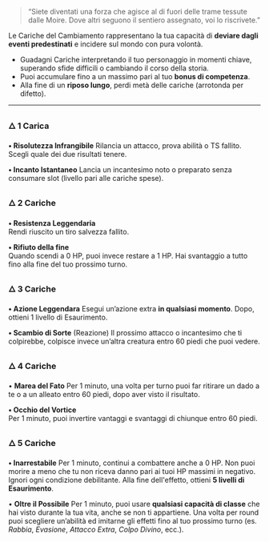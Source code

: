 > “Siete diventati una forza che agisce al di fuori delle trame tessute dalle Moire. Dove altri seguono il sentiero assegnato, voi lo riscrivete.”

Le Cariche del Cambiamento rappresentano la tua capacità di **deviare dagli eventi predestinati** e incidere sul mondo con pura volontà.
- Guadagni Cariche interpretando il tuo personaggio in momenti chiave, superando sfide difficili o cambiando il corso della storia.
- Puoi accumulare fino a un massimo pari al tuo **bonus di competenza**.
- Alla fine di un **riposo lungo**, perdi metà delle cariche (arrotonda per difetto).

---
### 🜂 1 Carica
**• Risolutezza Infrangibile**
Rilancia un attacco, prova abilità o TS fallito. Scegli quale dei due risultati tenere.

**• Incanto Istantaneo**
Lancia un incantesimo noto o preparato senza consumare slot (livello pari alle cariche spese).

### 🜂 2 Cariche
**• Resistenza Leggendaria**  
Rendi riuscito un tiro salvezza fallito.

**• Rifiuto della fine**  
Quando scendi a 0 HP, puoi invece restare a 1 HP. Hai svantaggio a tutto fino alla fine del tuo prossimo turno.

### 🜂 3 Cariche
**• Azione Leggendara**
Esegui un’azione extra **in qualsiasi momento**. Dopo, ottieni 1 livello di Esaurimento.

**• Scambio di Sorte**
(Reazione) Il prossimo attacco o incantesimo che ti colpirebbe, colpisce invece un’altra creatura entro 60 piedi che puoi vedere.

### 🜂 4 Cariche
• **Marea del Fato**
Per 1 minuto, una volta per turno puoi far ritirare un dado a te o a un alleato entro 60 piedi, dopo aver visto il risultato.

**• Occhio del Vortice**  
Per 1 minuto, puoi invertire vantaggi e svantaggi di chiunque entro 60 piedi.

### 🜂 5 Cariche
**• Inarrestabile**
Per 1 minuto, continui a combattere anche a 0 HP. Non puoi morire a meno che tu non riceva danno pari ai tuoi HP massimi in negativo. Ignori ogni condizione debilitante. Alla fine dell'effetto, ottieni **5 livelli di Esaurimento**.

• **Oltre il Possibile**
Per 1 minuto, puoi usare **qualsiasi capacità di classe** che hai visto durante la tua vita, anche se non ti appartiene. Una volta per round puoi scegliere un’abilità ed imitarne gli effetti fino al tuo prossimo turno (es. _Rabbia_, _Evasione_, _Attacco Extra_, _Colpo Divino_, ecc.).